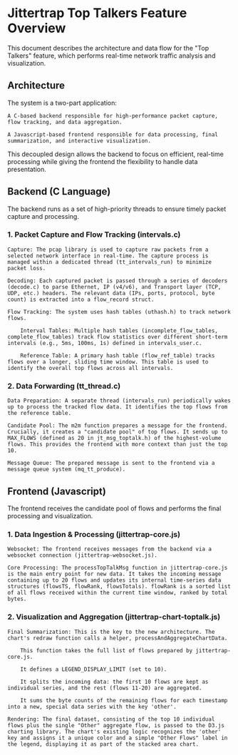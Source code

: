 # Jittertrap Top Talkers Feature Overview

This document describes the architecture and data flow for the "Top Talkers" feature, which performs real-time network traffic analysis and visualization.

## Architecture

The system is a two-part application:

    A C-based backend responsible for high-performance packet capture, flow tracking, and data aggregation.

    A Javascript-based frontend responsible for data processing, final summarization, and interactive visualization.

This decoupled design allows the backend to focus on efficient, real-time processing while giving the frontend the flexibility to handle data presentation.

## Backend (C Language)

The backend runs as a set of high-priority threads to ensure timely packet capture and processing.

### 1. Packet Capture and Flow Tracking (intervals.c)

    Capture: The pcap library is used to capture raw packets from a selected network interface in real-time. The capture process is managed within a dedicated thread (tt_intervals_run) to minimize packet loss.

    Decoding: Each captured packet is passed through a series of decoders (decode.c) to parse Ethernet, IP (v4/v6), and Transport layer (TCP, UDP, etc.) headers. The relevant data (IPs, ports, protocol, byte count) is extracted into a flow_record struct.

    Flow Tracking: The system uses hash tables (uthash.h) to track network flows.

        Interval Tables: Multiple hash tables (incomplete_flow_tables, complete_flow_tables) track flow statistics over different short-term intervals (e.g., 5ms, 100ms, 1s) defined in intervals_user.c.

        Reference Table: A primary hash table (flow_ref_table) tracks flows over a longer, sliding time window. This table is used to identify the overall top flows across all intervals.

### 2. Data Forwarding (tt_thread.c)

    Data Preparation: A separate thread (intervals_run) periodically wakes up to process the tracked flow data. It identifies the top flows from the reference table.

    Candidate Pool: The m2m function prepares a message for the frontend. Crucially, it creates a "candidate pool" of top flows. It sends up to MAX_FLOWS (defined as 20 in jt_msg_toptalk.h) of the highest-volume flows. This provides the frontend with more context than just the top 10.

    Message Queue: The prepared message is sent to the frontend via a message queue system (mq_tt_produce).

## Frontend (Javascript)

The frontend receives the candidate pool of flows and performs the final processing and visualization.

### 1. Data Ingestion & Processing (jittertrap-core.js)

    Websocket: The frontend receives messages from the backend via a websocket connection (jittertrap-websocket.js).

    Core Processing: The processTopTalkMsg function in jittertrap-core.js is the main entry point for new data. It takes the incoming message containing up to 20 flows and updates its internal time-series data structures (flowsTS, flowRank, flowsTotals). flowRank is a sorted list of all flows received within the current time window, ranked by total bytes.

### 2. Visualization and Aggregation (jittertrap-chart-toptalk.js)

    Final Summarization: This is the key to the new architecture. The chart's redraw function calls a helper, processAndAggregateChartData.

        This function takes the full list of flows prepared by jittertrap-core.js.

        It defines a LEGEND_DISPLAY_LIMIT (set to 10).

        It splits the incoming data: the first 10 flows are kept as individual series, and the rest (flows 11-20) are aggregated.

        It sums the byte counts of the remaining flows for each timestamp into a new, special data series with the key 'other'.

    Rendering: The final dataset, consisting of the top 10 individual flows plus the single "Other" aggregate flow, is passed to the D3.js charting library. The chart's existing logic recognizes the 'other' key and assigns it a unique color and a simple "Other Flows" label in the legend, displaying it as part of the stacked area chart.

